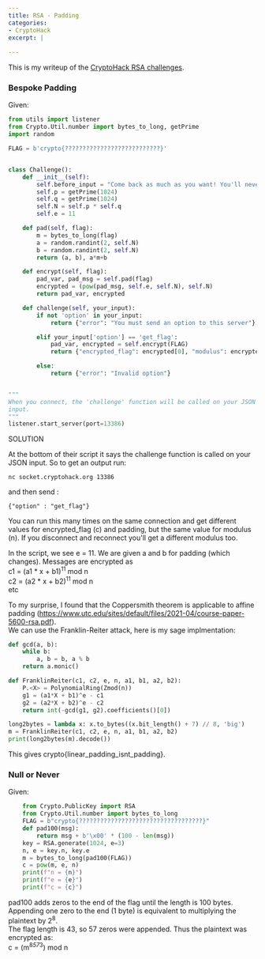 ```yaml
---
title: RSA - Padding
categories:
- CryptoHack
excerpt: |
  
---
```


This is my writeup of the [CryptoHack RSA challenges](https://cryptohack.org/challenges/rsa).


### Bespoke Padding

Given:
```python
from utils import listener
from Crypto.Util.number import bytes_to_long, getPrime
import random

FLAG = b'crypto{???????????????????????????}'


class Challenge():
    def __init__(self):
        self.before_input = "Come back as much as you want! You'll never get my flag.\n"
        self.p = getPrime(1024)
        self.q = getPrime(1024)
        self.N = self.p * self.q
        self.e = 11

    def pad(self, flag):
        m = bytes_to_long(flag)
        a = random.randint(2, self.N)
        b = random.randint(2, self.N)
        return (a, b), a*m+b

    def encrypt(self, flag):
        pad_var, pad_msg = self.pad(flag)
        encrypted = (pow(pad_msg, self.e, self.N), self.N)
        return pad_var, encrypted

    def challenge(self, your_input):
        if not 'option' in your_input:
            return {"error": "You must send an option to this server"}

        elif your_input['option'] == 'get_flag':
            pad_var, encrypted = self.encrypt(FLAG)
            return {"encrypted_flag": encrypted[0], "modulus": encrypted[1], "padding": pad_var}

        else:
            return {"error": "Invalid option"}


"""
When you connect, the 'challenge' function will be called on your JSON
input.
"""
listener.start_server(port=13386)
```

SOLUTION

At the bottom of their script it says the challenge function is called on your JSON input. 
So to get an output run:
<br>
```
nc socket.cryptohack.org 13386
```
and then send :
<br>
```
{"option" : "get_flag"}
```
You can run this many times on the same connection and get different values for encrypted_flag (c) and padding, but the same value for modulus (n). If you disconnect and reconnect you'll get a different modulus too. 

In the script, we see e = 11. We are given a and b for padding (which changes). Messages are encrypted as <br>
c1 = (a1 * x + b1)<sup>11</sup> mod n <br>
c2 = (a2 * x + b2)<sup>11</sup> mod n <br>
etc

To my surprise, I found that the Coppersmith theorem is applicable to affine padding (https://www.utc.edu/sites/default/files/2021-04/course-paper-5600-rsa.pdf). <br>
We can use the Franklin-Reiter attack, here is my sage implmentation:

```python
def gcd(a, b):
    while b:
        a, b = b, a % b
    return a.monic()

def FranklinReiter(c1, c2, e, n, a1, b1, a2, b2):
    P.<X> = PolynomialRing(Zmod(n))
    g1 = (a1*X + b1)^e - c1
    g2 = (a2*X + b2)^e - c2
    return int(-gcd(g1, g2).coefficients()[0])

long2bytes = lambda x: x.to_bytes((x.bit_length() + 7) // 8, 'big')
m = FranklinReiter(c1, c2, e, n, a1, b1, a2, b2)
print(long2bytes(m).decode())
```

This gives crypto{linear_padding_isnt_padding}.

### Null or Never

Given: <br>
```python
    from Crypto.PublicKey import RSA
    from Crypto.Util.number import bytes_to_long
    FLAG = b"crypto{???????????????????????????????????}"
    def pad100(msg):
        return msg + b'\x00' * (100 - len(msg))
    key = RSA.generate(1024, e=3)
    n, e = key.n, key.e
    m = bytes_to_long(pad100(FLAG))
    c = pow(m, e, n)
    print(f"n = {n}")
    print(f"e = {e}")
    print(f"c = {c}")
```
pad100 adds zeros to the end of the flag until the length is 100 bytes. Appending one zero to the end (1 byte) is equivalent to multiplying the plaintext by 2<sup>8</sup>. <br>
The flag length is 43, so 57 zeros were appended. Thus the plaintext was encrypted as: <br>
c = (m<sup>8*57*3</sup>) mod n
